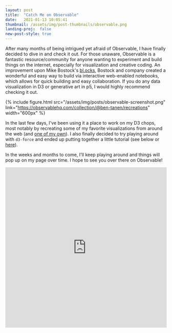 ```yaml
---
layout: post
title:  "Catch Me on Observable"
date:   2021-01-13 10:05:41
thumbnail: /assets/img/post-thumbnails/observable.png
landing-proj:  false
new-post-style: true
---
```


After many months of being intrigued yet afraid of Observable, I have finally decided to dive in and check it out. For those unaware, Observable is a fantastic resource/community for anyone wanting to experiment and build things on the internet, especially for visualization and creative coding. An improvement upon Mike Bostock's [bl.ocks](https://bl.ocks.org/), Bostock and company created a wonderful and easy way to build via interactive web-enabled notebooks, which allows for quick building and easy collaboration. If you do any data visualization in D3 or generative art in p5, I would highly recommend checking it out.

{% include figure.html src="/assets/img/posts/observable-screenshot.png" link="https://observablehq.com/collection/@ben-tanen/recreations" width="600px" %}

In the last few days, I've been using it a place to work on my D3 chops, most notably by recreating some of my favorite visualizations from around the web (and [one of my own](https://observablehq.com/@ben-tanen/visualizing-musical-genres-using-every-noise-at-once)). I also finally decided to try playing around with `d3-force` and ended up putting together a little tutorial (see below or [here](https://observablehq.com/@ben-tanen/a-tutorial-to-using-d3-force-from-someone-who-just-learned-ho)).

In the weeks and months to come, I'll keep playing around and things will pop up on my page over time. I hope to see you over there on Observable!

<iframe width="100%" height="500" frameborder="0"
  src="https://observablehq.com/embed/@ben-tanen/a-tutorial-to-using-d3-force-from-someone-who-just-learned-ho?cell=*"></iframe>


